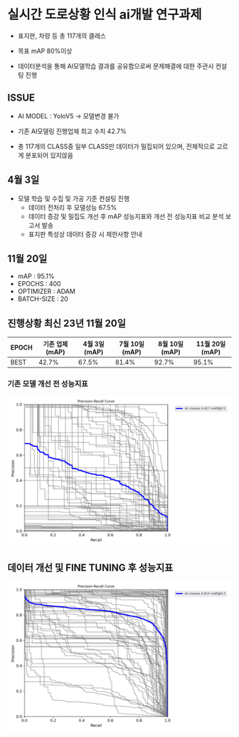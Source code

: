 # 실시간 도로상황 인식 ai개발 연구과제

- 표지판, 차량 등 총 117개의 클래스

- 목표 mAP 80%이상

- 데이터분석을 통해 AI모델학습 결과를 공유함으로써 문제해결에 대한 주관사 컨설팅 진행


## ISSUE


- AI MODEL : YoloV5 -> 모델변경 불가

- 기존 AI모델링 진행업체 최고 수치 42.7%

- 총 117개의 CLASS중 일부 CLASS만 데이터가 밀집되어 있으며, 전체적으로 고르게 분포되어 있지않음
  

## 4월 3일 

- 모델 학습 및 수집 및 가공 기준 컨설팅 진행
  - 데이터 전처리 후 모델성능 67.5%
  - 데이터 증강 및 밀집도 개선 후 mAP 성능지표와 개선 전 성능지표 비교 분석 보고서 발송
  - 표지판 특성상 데이터 증강 시 제한사항 안내

## 11월 20일
- mAP : 95.1%
- EPOCHS : 400
- OPTIMIZER : ADAM
- BATCH-SIZE : 20

## 진행상황 최신 23년 11월 20일

| EPOCH | 기존 업체 (mAP) | 4월 3일(mAP)        | 7월 10일(mAP)       | 8월 10일(mAP)      | 11월 20일(mAP)    | 
| ----- | --------------  | ------------------- | ------------------- | ------------------ |------------------ |
| BEST  | 42.7%           | 67.5%               | 81.4%               | 92.7%              | 95.1%             |  

### 기존 모델 개선 전 성능지표


![기존 DATA](https://github.com/Ztrillion/object_detection/blob/master/plots/기존PR_curve.png)




## 데이터 개선 및 FINE TUNING 후 성능지표


![prep_class](https://github.com/Ztrillion/object_detection/blob/master/plots/PR_curve.png)
